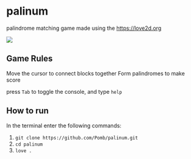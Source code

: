 # palinum
palindrome matching game made using the https://love2d.org

![](gifs/palinum-1.gif)

## Game Rules
Move the cursor to connect blocks together
Form palindromes to make score

press `Tab` to toggle the console, and type `help`

## How to run
In the terminal enter the following commands:

1. `git clone https://github.com/Pomb/palinum.git`
2. `cd palinum`
3. `love .`
